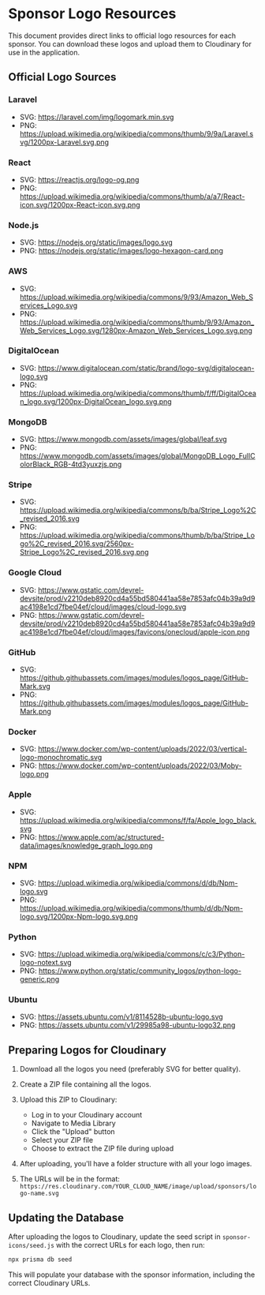 # Sponsor Logo Resources

This document provides direct links to official logo resources for each sponsor. You can download these logos and upload them to Cloudinary for use in the application.

## Official Logo Sources

### Laravel
- SVG: https://laravel.com/img/logomark.min.svg
- PNG: https://upload.wikimedia.org/wikipedia/commons/thumb/9/9a/Laravel.svg/1200px-Laravel.svg.png

### React
- SVG: https://reactjs.org/logo-og.png
- PNG: https://upload.wikimedia.org/wikipedia/commons/thumb/a/a7/React-icon.svg/1200px-React-icon.svg.png

### Node.js
- SVG: https://nodejs.org/static/images/logo.svg
- PNG: https://nodejs.org/static/images/logo-hexagon-card.png

### AWS
- SVG: https://upload.wikimedia.org/wikipedia/commons/9/93/Amazon_Web_Services_Logo.svg
- PNG: https://upload.wikimedia.org/wikipedia/commons/thumb/9/93/Amazon_Web_Services_Logo.svg/1280px-Amazon_Web_Services_Logo.svg.png

### DigitalOcean
- SVG: https://www.digitalocean.com/static/brand/logo-svg/digitalocean-logo.svg
- PNG: https://upload.wikimedia.org/wikipedia/commons/thumb/f/ff/DigitalOcean_logo.svg/1200px-DigitalOcean_logo.svg.png

### MongoDB
- SVG: https://www.mongodb.com/assets/images/global/leaf.svg
- PNG: https://www.mongodb.com/assets/images/global/MongoDB_Logo_FullColorBlack_RGB-4td3yuxzjs.png

### Stripe
- SVG: https://upload.wikimedia.org/wikipedia/commons/b/ba/Stripe_Logo%2C_revised_2016.svg
- PNG: https://upload.wikimedia.org/wikipedia/commons/thumb/b/ba/Stripe_Logo%2C_revised_2016.svg/2560px-Stripe_Logo%2C_revised_2016.svg.png

### Google Cloud
- SVG: https://www.gstatic.com/devrel-devsite/prod/v2210deb8920cd4a55bd580441aa58e7853afc04b39a9d9ac4198e1cd7fbe04ef/cloud/images/cloud-logo.svg
- PNG: https://www.gstatic.com/devrel-devsite/prod/v2210deb8920cd4a55bd580441aa58e7853afc04b39a9d9ac4198e1cd7fbe04ef/cloud/images/favicons/onecloud/apple-icon.png

### GitHub
- SVG: https://github.githubassets.com/images/modules/logos_page/GitHub-Mark.svg
- PNG: https://github.githubassets.com/images/modules/logos_page/GitHub-Mark.png

### Docker
- SVG: https://www.docker.com/wp-content/uploads/2022/03/vertical-logo-monochromatic.svg
- PNG: https://www.docker.com/wp-content/uploads/2022/03/Moby-logo.png

### Apple
- SVG: https://upload.wikimedia.org/wikipedia/commons/f/fa/Apple_logo_black.svg
- PNG: https://www.apple.com/ac/structured-data/images/knowledge_graph_logo.png

### NPM
- SVG: https://upload.wikimedia.org/wikipedia/commons/d/db/Npm-logo.svg
- PNG: https://upload.wikimedia.org/wikipedia/commons/thumb/d/db/Npm-logo.svg/1200px-Npm-logo.svg.png

### Python
- SVG: https://upload.wikimedia.org/wikipedia/commons/c/c3/Python-logo-notext.svg
- PNG: https://www.python.org/static/community_logos/python-logo-generic.png

### Ubuntu
- SVG: https://assets.ubuntu.com/v1/8114528b-ubuntu-logo.svg
- PNG: https://assets.ubuntu.com/v1/29985a98-ubuntu-logo32.png

## Preparing Logos for Cloudinary

1. Download all the logos you need (preferably SVG for better quality).
2. Create a ZIP file containing all the logos.
3. Upload this ZIP to Cloudinary:
   - Log in to your Cloudinary account
   - Navigate to Media Library
   - Click the "Upload" button
   - Select your ZIP file
   - Choose to extract the ZIP file during upload

4. After uploading, you'll have a folder structure with all your logo images.
5. The URLs will be in the format: `https://res.cloudinary.com/YOUR_CLOUD_NAME/image/upload/sponsors/logo-name.svg`

## Updating the Database

After uploading the logos to Cloudinary, update the seed script in `sponsor-icons/seed.js` with the correct URLs for each logo, then run:

```bash
npx prisma db seed
```

This will populate your database with the sponsor information, including the correct Cloudinary URLs. 